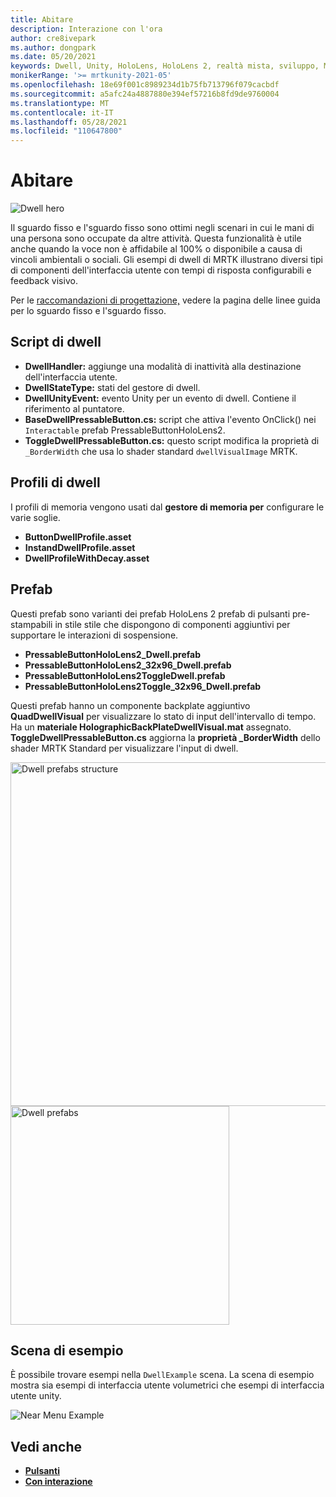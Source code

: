 ```yaml
---
title: Abitare
description: Interazione con l'ora
author: cre8ivepark
ms.author: dongpark
ms.date: 05/20/2021
keywords: Dwell, Unity, HoloLens, HoloLens 2, realtà mista, sviluppo, MRTK
monikerRange: '>= mrtkunity-2021-05'
ms.openlocfilehash: 18e69f001c8989234d1b75fb713796f079cacbdf
ms.sourcegitcommit: a5afc24a4887880e394ef57216b8fd9de9760004
ms.translationtype: MT
ms.contentlocale: it-IT
ms.lasthandoff: 05/28/2021
ms.locfileid: "110647800"
---
```

# <a name="dwell"></a>Abitare

![Dwell hero](../images/dwell/MRTK_UX_Dwell.png)

Il sguardo fisso e l'sguardo fisso sono ottimi negli scenari in cui le mani di una persona sono occupate da altre attività. Questa funzionalità è utile anche quando la voce non è affidabile al 100% o disponibile a causa di vincoli ambientali o sociali.
Gli esempi di dwell di MRTK illustrano diversi tipi di componenti dell'interfaccia utente con tempi di risposta configurabili e feedback visivo.

Per le [raccomandazioni di progettazione,](/windows/mixed-reality/design/gaze-and-dwell-head) vedere la pagina delle linee guida per lo sguardo fisso e l'sguardo fisso.

## <a name="dwell-scripts"></a>Script di dwell

- **DwellHandler:** aggiunge una modalità di inattività alla destinazione dell'interfaccia utente.
- **DwellStateType:** stati del gestore di dwell.
- **DwellUnityEvent:** evento Unity per un evento di dwell. Contiene il riferimento al puntatore.
- **BaseDwellPressableButton.cs:** script che attiva l'evento OnClick() nei `Interactable` prefab PressableButtonHoloLens2.
- **ToggleDwellPressableButton.cs:** questo script modifica la proprietà di `_BorderWidth` che usa lo shader standard `dwellVisualImage` MRTK.

## <a name="dwell-profiles"></a>Profili di dwell
I profili di memoria vengono usati dal **gestore di memoria per** configurare le varie soglie.
- **ButtonDwellProfile.asset**
- **InstandDwellProfile.asset**
- **DwellProfileWithDecay.asset**

## <a name="prefabs"></a>Prefab

Questi prefab sono varianti dei prefab HoloLens 2 prefab di pulsanti pre-stampabili in stile stile che dispongono di componenti aggiuntivi per supportare le interazioni di sospensione.

- **PressableButtonHoloLens2_Dwell.prefab**
- **PressableButtonHoloLens2_32x96_Dwell.prefab**
- **PressableButtonHoloLens2ToggleDwell.prefab**
- **PressableButtonHoloLens2Toggle_32x96_Dwell.prefab**

Questi prefab hanno un componente backplate aggiuntivo **QuadDwellVisual** per visualizzare lo stato di input dell'intervallo di tempo. Ha un **materiale HolographicBackPlateDwellVisual.mat** assegnato. **ToggleDwellPressableButton.cs** aggiorna la **proprietà _BorderWidth** dello shader MRTK Standard per visualizzare l'input di dwell.

<img src="../images/dwell/MRTK_UX_Dwell_Prefabs_Structure.png" alt="Dwell prefabs structure" width="550px">
<img src="../images/dwell/MRTK_UX_Dwell_Prefabs.png" alt="Dwell prefabs" width="350px">

## <a name="example-scene"></a>Scena di esempio

È possibile trovare esempi nella `DwellExample` scena. La scena di esempio mostra sia esempi di interfaccia utente volumetrici che esempi di interfaccia utente unity.

<img src="../images/dwell/MRTK_UX_Dwell_Examples.png" alt="Near Menu Example">

## <a name="see-also"></a>Vedi anche

- [**Pulsanti**](button.md)
- [**Con interazione**](interactable.md)
